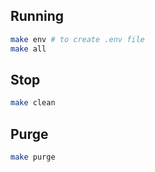 ## Running
``` bash
make env # to create .env file
make all
```

## Stop
``` bash
make clean
```

## Purge
``` bash
make purge
```